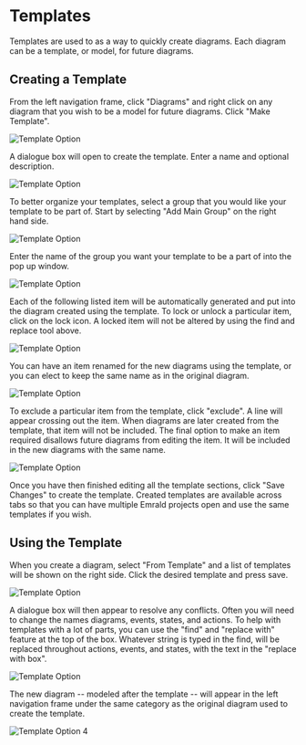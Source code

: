 # Templates

Templates are used to as a way to quickly create diagrams. Each diagram can be a template, or model, for future diagrams.<br>

## Creating a Template

From the left navigation frame, click "Diagrams" and right click on any diagram that you wish to be a model for future diagrams. Click "Make Template".<br>

![Template Option](/images/Modeling/templates/NewTemplate1.png)

A dialogue box will open to create the template. Enter a name and optional description. <br>

![Template Option](/images/Modeling/templates/NewTemplate2.png)

To better organize your templates, select a group that you would like your template to be part of. Start by selecting "Add Main Group" on the right hand side. 

![Template Option](/images/Modeling/templates/TemplateOptions_MainGroup.png)

Enter the name of the group you want your template to be a part of into the pop up window. 

![Template Option](/images/Modeling/templates/AddGroupName.png)

Each of the following listed item will be automatically generated and put into the diagram created using the template. To lock or unlock a particular item, click on the lock icon. A locked item will not be altered by using the find and replace tool above. <br>

![Template Option](/images/Modeling/templates/LockItem.png)

You can have an item renamed for the new diagrams using the template, or you can elect to keep the same name as in the original diagram. <br>

![Template Option](/images/Modeling/templates/RenameItem.png)

To exclude a particular item from the template, click "exclude". A line will appear crossing out the item. When diagrams are later created from the template, that item will not be included. The final option to make an item required disallows future diagrams from editing the item. It will be included in the new diagrams with the same name. <br>

![Template Option](/images/Modeling/templates/ExcludeRequire.png)

Once you have then finished editing all the template sections, click "Save Changes" to create the template. Created templates are available across tabs so that you can have multiple Emrald projects open and use the same templates if you wish. 

## Using the Template

When you create a diagram, select "From Template" and a list of templates will be shown on the right side. Click the desired template and press save. <br>

![Template Option](/images/Modeling/templates/NewTemplate3.png)

A dialogue box will then appear to resolve any conflicts. Often you will need to change the names diagrams, events, states, and actions. To help with templates with a lot of parts, you can use the "find" and "replace with" feature at the top of the box. Whatever string is typed in the find, will be replaced throughout actions, events, and states, with the text in the "replace with box". <br>

![Template Option](/images/Modeling/templates/ResolveTemplateConflicts.png)

The new diagram -- modeled after the template -- will appear in the left navigation frame under the same category as the original diagram used to create the template. 

![Template Option 4](/images/Modeling/templates/NewTemplate4.png)